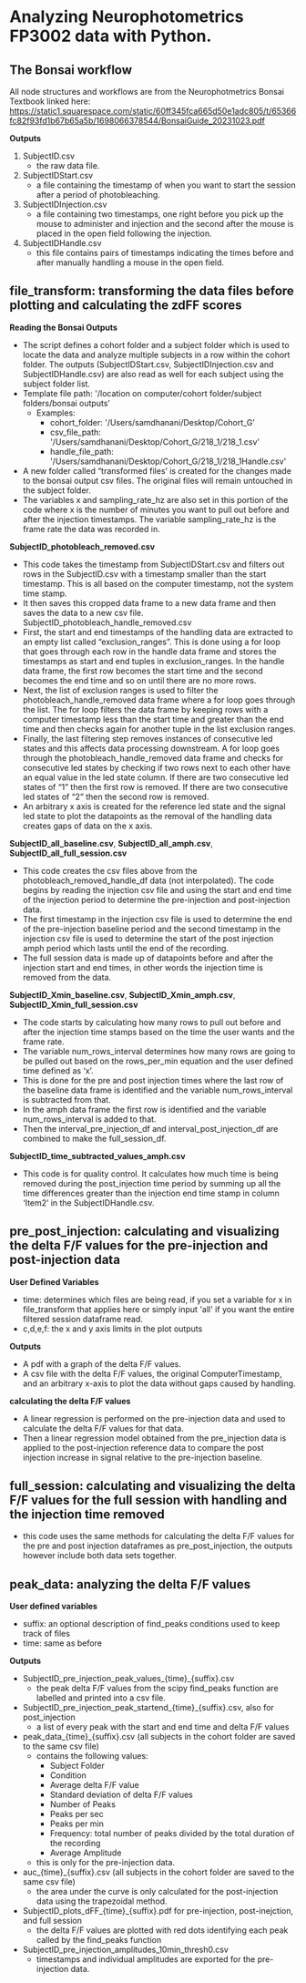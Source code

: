 # Analyzing Neurophotometrics FP3002 data with Python.

## The Bonsai workflow
All node structures and workflows are from the Neurophotmetrics Bonsai Textbook linked here:
https://static1.squarespace.com/static/60ff345fca665d50e1adc805/t/65366fc82f93fd1b67b65a5b/1698066378544/BonsaiGuide_20231023.pdf

**Outputs**
1. SubjectID.csv
   - the raw data file.
2. SubjectIDStart.csv
   - a file containing the timestamp of when you want to start the session after a period of photobleaching.
3. SubjectIDInjection.csv
   - a file containing two timestamps, one right before you pick up the mouse to administer and injection and the second after the mouse is placed in the open field following the injection.
4. SubjectIDHandle.csv
   - this file contains pairs of timestamps indicating the times before and after manually handling a mouse in the open field. 

## file_transform: transforming the data files before plotting and calculating the zdFF scores

**Reading the Bonsai Outputs**

- The script defines a cohort folder and a subject folder which is used to locate the data and analyze multiple subjects in a row within the cohort folder. The outputs (SubjectIDStart.csv, SubjectIDInjection.csv and SubjectIDHandle.csv) are also read as well for each subject using the subject folder list.
- Template file path: '/location on computer/cohort folder/subject folders/bonsai outputs’
  - Examples:
    - cohort_folder: '/Users/samdhanani/Desktop/Cohort_G’
    - csv_file_path: '/Users/samdhanani/Desktop/Cohort_G/218_1/218_1.csv'
    - handle_file_path: '/Users/samdhanani/Desktop/Cohort_G/218_1/218_1Handle.csv'
- A new folder called “transformed files’ is created for the changes made to the bonsai output csv files. The original files will remain untouched in the subject folder.
- The variables x and sampling_rate_hz are also set in this portion of the code where x is the number of minutes you want to pull out before and after the injection timestamps. The variable sampling_rate_hz is the frame rate the data was recorded in. 

**SubjectID_photobleach_removed.csv**

- This code takes the timestamp from SubjectIDStart.csv and filters out rows in the SubjectID.csv with a timestamp smaller than the start timestamp. This is all based on the computer timestamp, not the system time stamp.
- It then saves this cropped data frame to a new data frame and then saves the data to a new csv file.
SubjectID_photobleach_handle_removed.csv
- First, the start and end timestamps of the handling data are extracted to an empty list called “exclusion_ranges”. This is done using a for loop that goes through each row in the handle data frame and stores the timestamps as start and end tuples in exclusion_ranges. In the handle data frame, the first row becomes the start time and the second becomes the end time and so on until there are no more rows.
- Next, the list of exclusion ranges is used to filter the photobleach_handle_removed data frame where a for loop goes through the list. The for loop filters the data frame by keeping rows with a computer timestamp less than the start time and greater than the end time and then checks again for another tuple in the list exclusion ranges.
- Finally, the last filtering step removes instances of consecutive led states and this affects data processing downstream. A for loop goes through the photobleach_handle_removed data frame and checks for consecutive led states by checking if two rows next to each other have an equal value in the led state column. If there are two consecutive led states of “1” then the first row is removed. If there are two consecutive led states of “2” then the second row is removed.
- An arbitrary x axis is created for the reference led state and the signal led state to plot the datapoints as the removal of the handling data creates gaps of data on the x axis.

**SubjectID_all_baseline.csv**, **SubjectID_all_amph.csv**, **SubjectID_all_full_session.csv**

- This code creates the csv files above from the photobleach_removed_handle_df data (not interpolated). The code begins by reading the injection csv file and using the start and end time of the injection period to determine the pre-injection and post-injection data.
- The first timestamp in the injection csv file is used to determine the end of the pre-injection baseline period and the second timestamp in the injection csv file is used to determine the start of the post injection amph period which lasts until the end of the recording.
- The full session data is made up of datapoints before and after the injection start and end times, in other words the injection time is removed from the data.

**SubjectID_Xmin_baseline.csv**, **SubjectID_Xmin_amph.csv**, **SubjectID_Xmin_full_session.csv**

- The code starts by calculating how many rows to pull out before and after the injection time stamps based on the time the user wants and the frame rate.
- The variable num_rows_interval determines how many rows are going to be pulled out based on the rows_per_min equation and the user defined time defined as ‘x’.
- This is done for the pre and post injection times where the last row of the baseline data frame is identified and the variable num_rows_interval is subtracted from that.
- In the amph data frame the first row is identified and the variable num_rows_interval is added to that.
- Then the interval_pre_injection_df and interval_post_injection_df are combined to make the full_session_df.

**SubjectID_time_subtracted_values_amph.csv**

- This code is for quality control. It calculates how much time is being removed during the post_injection time period by summing up all the time differences greater than the injection end time stamp in column ‘Item2’ in the SubjectIDHandle.csv. 

## pre_post_injection: calculating and visualizing the delta F/F values for the pre-injection and post-injection data

**User Defined Variables**

- time: determines which files are being read, if you set a variable for x in file_transform that applies here or simply input 'all' if you want the entire filtered session dataframe read.
- c,d,e,f: the x and y axis limits in the plot outputs

**Outputs**

- A pdf with a graph of the delta F/F values.
- A csv file with the delta F/F values, the original ComputerTimestamp, and an arbitrary x-axis to plot the data without gaps caused by handling. 

**calculating the delta F/F values**

- A linear regression is performed on the pre-injection data and used to calculate the delta F/F values for that data.
- Then a linear regression model obtained from the pre_injection data is applied to the post-injection reference data to compare the post injection increase in signal relative to the pre-injection baseline.

## full_session: calculating and visualizing the delta F/F values for the full session with handling and the injection time removed

- this code uses the same methods for calculating the delta F/F values for the pre and post injection dataframes as pre_post_injection, the outputs however include both data sets together. 

## peak_data: analyzing the delta F/F values

**User defined variables**
- suffix: an optional description of find_peaks conditions used to keep track of files
- time: same as before

**Outputs**

- SubjectID_pre_injection_peak_values_{time}_{suffix}.csv
  - the peak delta F/F values from the scipy find_peaks function are labelled and printed into a csv file.
- SubjectID_pre_injection_peak_startend_{time}_{suffix}.csv, also for post_injection
  - a list of every peak with the start and end time and delta F/F values
- peak_data_{time}_{suffix}.csv (all subjects in the cohort folder are saved to the same csv file) 
  - contains the following values:
    - Subject Folder
    - Condition
    - Average delta F/F value
    - Standard deviation of delta F/F values
    - Number of Peaks
    - Peaks per sec
    - Peaks per min
    - Frequency: total number of peaks divided by the total duration of the recording
    - Average Amplitude
  - this is only for the pre-injection data.
- auc_{time}_{suffix}.csv (all subjects in the cohort folder are saved to the same csv file)
  - the area under the curve is only calculated for the post-injection data using the trapezoidal method.
- SubjectID_plots_dFF_{time}_{suffix}.pdf for pre-injection, post-inejction, and full session
  - the delta F/F values are plotted with red dots identifying each peak called by the find_peaks function
- SubjectID_pre_injection_amplitudes_10min_thresh0.csv
  - timestamps and individual amplitudes are exported for the pre-injection data. 


  











